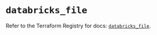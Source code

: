 # `databricks_file`

Refer to the Terraform Registry for docs: [`databricks_file`](https://registry.terraform.io/providers/databricks/databricks/1.86.0/docs/resources/file).
